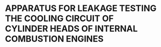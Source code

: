 # APPARATUS FOR LEAKAGE TESTING THE COOLING CIRCUIT OF CYLINDER HEADS OF INTERNAL COMBUSTION ENGINES